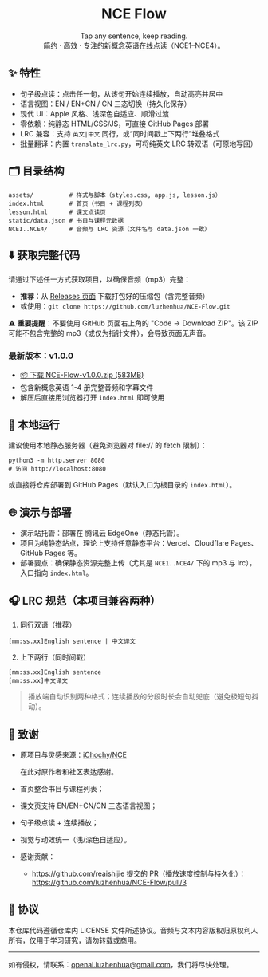<div align="center">

# NCE Flow

Tap any sentence, keep reading.  
简约 · 高效 · 专注的新概念英语在线点读（NCE1–NCE4）。

</div>

## ✨ 特性

- 句子级点读：点击任一句，从该句开始连续播放，自动高亮并居中
- 语言视图：EN / EN+CN / CN 三态切换（持久化保存）
- 现代 UI：Apple 风格、浅深色自适应、顺滑过渡
- 零依赖：纯静态 HTML/CSS/JS，可直接 GitHub Pages 部署
- LRC 兼容：支持 `英文|中文` 同行，或“同时间戳上下两行”堆叠格式
- 批量翻译：内置 `translate_lrc.py`，可将纯英文 LRC 转双语（可原地写回）

## 🗂 目录结构

```
assets/          # 样式与脚本（styles.css, app.js, lesson.js）
index.html       # 首页（书目 + 课程列表）
lesson.html      # 课文点读页
static/data.json # 书目与课程元数据
NCE1..NCE4/      # 音频与 LRC 资源（文件名与 data.json 一致）
```

## ⬇️ 获取完整代码

请通过下述任一方式获取项目，以确保音频（mp3）完整：

- **推荐**：从 [Releases 页面](https://github.com/luzhenhua/NCE-Flow/releases) 下载打包好的压缩包（含完整音频）
- 或使用：`git clone https://github.com/luzhenhua/NCE-Flow.git`

⚠️ **重要提醒**：不要使用 GitHub 页面右上角的 "Code → Download ZIP"。该 ZIP 可能不包含完整的 mp3（或仅为指针文件），会导致页面无声音。

### 最新版本：v1.0.0
- [📦 下载 NCE-Flow-v1.0.0.zip (583MB)](https://github.com/luzhenhua/NCE-Flow/releases/download/v1.0.0/NCE-Flow-v1.0.0.zip)
- 包含新概念英语 1-4 册完整音频和字幕文件
- 解压后直接用浏览器打开 `index.html` 即可使用

## 🚀 本地运行

建议使用本地静态服务器（避免浏览器对 file:// 的 fetch 限制）：

```
python3 -m http.server 8080
# 访问 http://localhost:8080
```

或直接将仓库部署到 GitHub Pages（默认入口为根目录的 `index.html`）。

## 🌐 演示与部署

- 演示站托管：部署在 腾讯云 EdgeOne（静态托管）。
- 项目为纯静态站点，理论上支持任意静态平台：Vercel、Cloudflare Pages、GitHub Pages 等。
- 部署要点：确保静态资源完整上传（尤其是 `NCE1..NCE4/` 下的 mp3 与 lrc），入口指向 `index.html`。

## 🎧 LRC 规范（本项目兼容两种）

1) 同行双语（推荐）

```
[mm:ss.xx]English sentence | 中文译文
```

2) 上下两行（同时间戳）

```
[mm:ss.xx]English sentence
[mm:ss.xx]中文译文
```

> 播放端自动识别两种格式；连续播放的分段时长会自动兜底（避免极短句抖动）。


## 🙏 致谢

- 原项目与灵感来源：[iChochy/NCE](https://github.com/iChochy/NCE)

  在此对原作者和社区表达感谢。

- 首页整合书目与课程列表；
- 课文页支持 EN/EN+CN/CN 三态语言视图；
- 句子级点读 + 连续播放；
- 视觉与动效统一（浅/深色自适应）。

- 感谢贡献：
  - https://github.com/reaishijie 提交的 PR（播放速度控制与持久化）：
    https://github.com/luzhenhua/NCE-Flow/pull/3

## 📄 协议

本仓库代码遵循仓库内 LICENSE 文件所述协议。音频与文本内容版权归原权利人所有，仅用于学习研究，请勿转载或商用。

---

如有侵权，请联系：openai.luzhenhua@gmail.com，我们将尽快处理。

